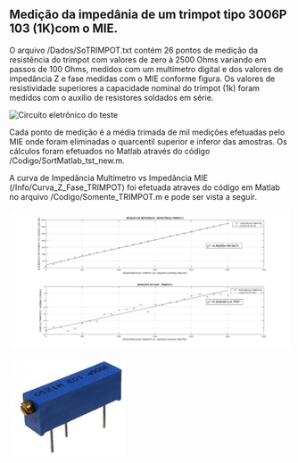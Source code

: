 ## Medição da impedânia de um trimpot tipo 3006P 103 (1K)com o MIE.

O arquivo /Dados/SoTRIMPOT.txt contém 26 pontos de medição da
resistência do trimpot com valores de zero à 2500 Ohms variando em passos de 100 Ohms,
medidos com um multímetro digital e dos valores de impedância Z e fase medidas com o MIE conforme figura.
Os valores de resistividade superiores a capacidade nominal do trimpot (1k) foram medidos
com o auxílio de resistores soldados em série.

![Circuito eletrônico do teste ](Circuito_eletronico_do_teste.jpg)

Cada ponto de medição é a média trimada de mil medições efetuadas pelo MIE onde foram eliminadas
o quarcentil superior e inferor das amostras. Os cálculos foram efetuados no Matlab através do código 
/Codigo/SortMatlab_tst_new.m.

A curva de Impedância Multímetro vs Impedância MIE (/Info/Curva_Z_Fase_TRIMPOT) foi efetuada atraves 
do código em Matlab no arquivo /Codigo/Somente_TRIMPOT.m e pode ser vista a seguir.

![Impedância Multímetro vs Impedância MIE](Curva_Z_Fase_TRIMPOT.jpg) 

![TRIMPOT 3006P 103](trimpot3006P.jpg)


